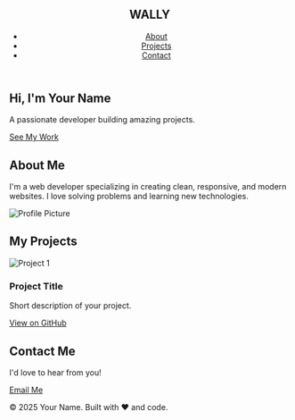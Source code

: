 <!DOCTYPE html>
<html lang="en">
<head>
  <meta charset="UTF-8">
  <meta name="viewport" content="width=device-width, initial-scale=1.0">
  <title>Your Portfolio</title>
  <link rel="stylesheet" href="style.css">
  <link rel="preconnect" href="https://fonts.googleapis.com">
  <link href="https://fonts.googleapis.com/css2?family=Poppins:wght@300;400;600&display=swap" rel="stylesheet">
</head>
<body>
  <header>
    <nav>
      <h1>WALLY</h1>
      <ul>
        <li><a href="#about">About</a></li>
        <li><a href="#projects">Projects</a></li>
        <li><a href="#contact">Contact</a></li>
      </ul>
    </nav>
  </header>

  <section id="hero">
    <h2>Hi, I'm Your Name</h2>
    <p>A passionate developer building amazing projects.</p>
    <a href="#projects" class="btn">See My Work</a>
  </section>

  <section id="about">
    <h2>About Me</h2>
    <p>
      I'm a web developer specializing in creating clean, responsive, and modern websites. I love solving problems and learning new technologies.
    </p>
    <img src="assets/profile.jpg" alt="Profile Picture">
  </section>

  <section id="projects">
    <h2>My Projects</h2>
    <div class="project">
      <img src="assets/project1.png" alt="Project 1">
      <div class="project-info">
        <h3>Project Title</h3>
        <p>Short description of your project.</p>
        <a href="https://github.com/yourusername/project1" target="_blank" class="btn">View on GitHub</a>
      </div>
    </div>
  </section>

  <section id="contact">
    <h2>Contact Me</h2>
    <p>I'd love to hear from you!</p>
    <a href="mailto:your-email@example.com" class="btn">Email Me</a>
  </section>

  <footer>
    <p>© 2025 Your Name. Built with ❤️ and code.</p>
  </footer>

  <script src="script.js"></script>
</body>
</html>
